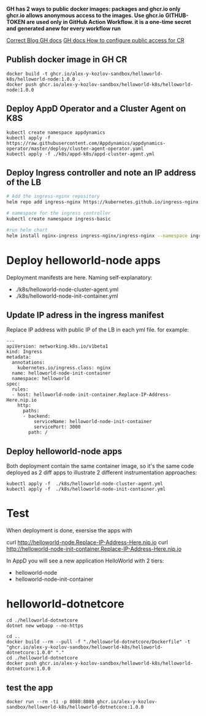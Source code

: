 **GH has 2 ways to public docker images: packages and ghcr.io only ghcr.io allows anonymous access to the images. Use ghcr.io**
**GITHUB-TOKEN are used only in GitHub Action Workflow. it is a one-time secret and generated anew for every workflow run**

[Correct Blog ](https://blog.bitsrc.io/using-github-container-registry-in-practice-295677c6f65e)
[GH docs](https://docs.github.com/en/github/authenticating-to-github/creating-a-personal-access-token)
[GH docs How to configure public access for CR](https://ghcr.io/en/packages/guides/configuring-access-control-and-visibility-for-container-images)

## Publish docker image in GH CR
```                                                                                                                                                              cat ~/gh-token.txt | docker login https://ghcr.io -u alex-y-kozlov --password-stdin
docker build -t ghcr.io/alex-y-kozlov-sandbox/helloworld-k8s/helloworld-node:1.0.0 .
docker push ghcr.io/alex-y-kozlov-sandbox/helloworld-k8s/helloworld-node:1.0.0
```
## Deploy AppD Operator and a Cluster Agent on K8S

```
kubectl create namespace appdynamics
kubectl apply -f https://raw.githubusercontent.com/Appdynamics/appdynamics-operator/master/deploy/cluster-agent-operator.yaml
kubectl apply -f ./k8s/appd-k8s/appd-cluster-agent.yml
```

## Deploy Ingress controller and note an IP address of the LB
```sh
# Add the ingress-nginx repository
helm repo add ingress-nginx https://kubernetes.github.io/ingress-nginx

# namespace for the ingress controller
kubectl create namespace ingress-basic

#run helm chart
helm install nginx-ingress ingress-nginx/ingress-nginx --namespace ingress-basic --set controller.replicaCount=2 --set controller.nodeSelector."beta\.kubernetes\.io/os"=linux --set defaultBackend.nodeSelector."beta\.kubernetes\.io/os"=linux --set controller.admissionWebhooks.patch.nodeSelector."beta\.kubernetes\.io/os"=linux   --set controller.service.externalTrafficPolicy=Local
```

# Deploy helloworld-node apps
Deployment manifests are here. Naming self-explanatory:

- ./k8s/helloworld-node-cluster-agent.yml
- ./k8s/helloworld-node-init-container.yml

## Update IP adress in the ingress manifest
Replace IP address with public IP of the LB in each yml file. for example:
```
---
apiVersion: networking.k8s.io/v1beta1
kind: Ingress
metadata:
  annotations:
    kubernetes.io/ingress.class: nginx
  name: helloworld-node-init-container
  namespace: helloworld
spec:
  rules:
  - host: helloworld-node-init-container.Replace-IP-Address-Here.nip.io
    http:
      paths:
      - backend:
          serviceName: helloworld-node-init-container
          servicePort: 3000
        path: /
```
## Deploy helloworld-node apps
Both deployment contain the same container image, so it's the same code deployed as 2 diff apps to illustrate 2 different instrumentation approaches:

``` 
kubectl apply -f  ./k8s/helloworld-node-cluster-agent.yml
kubectl apply -f  ./k8s/helloworld-node-init-container.yml
```

# Test
When deployment is done, exersise the apps with

curl http://helloworld-node.Replace-IP-Address-Here.nip.io
curl http://helloworld-node-init-container.Replace-IP-Address-Here.nip.io

In AppD you will see a new application HelloWorld with 2 tiers:

- helloworld-node
- helloworld-node-init-container


# helloworld-dotnetcore

```
cd ./helloworld-dotnetcore
dotnet new webapp --no-https
```

```
cd ..
docker build --rm --pull -f "./helloworld-dotnetcore/Dockerfile" -t "ghcr.io/alex-y-kozlov-sandbox/helloworld-k8s/helloworld-dotnetcore:1.0.0" "." 
cd ./helloworld-dotnetcore
docker push ghcr.io/alex-y-kozlov-sandbox/helloworld-k8s/helloworld-dotnetcore:1.0.0
```

## test the app
```
docker run --rm -ti -p 8080:8080 ghcr.io/alex-y-kozlov-sandbox/helloworld-k8s/helloworld-dotnetcore:1.0.0
```
